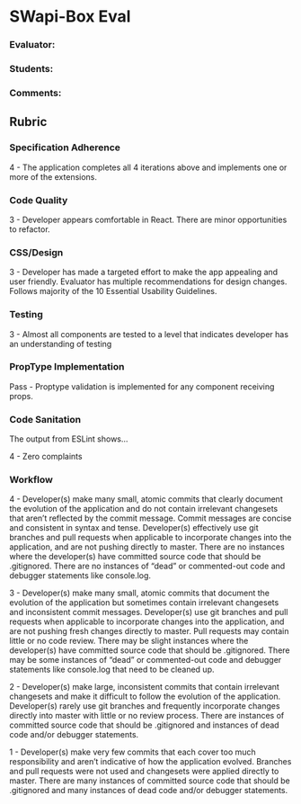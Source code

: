 # SWapi-Box Eval

### Evaluator:
### Students:
### Comments:

## Rubric

### Specification Adherence

4 - The application completes all 4 iterations above and implements one or more of the extensions.

### Code Quality

3 - Developer appears comfortable in React. There are minor opportunities to refactor.

### CSS/Design

3 - Developer has made a targeted effort to make the app appealing and user friendly. Evaluator has multiple recommendations for design changes. Follows majority of the 10 Essential Usability Guidelines.

### Testing

3 - Almost all components are tested to a level that indicates developer has an understanding of testing

### PropType Implementation

Pass - Proptype validation is implemented for any component receiving props.

### Code Sanitation

The output from ESLint shows…

4 - Zero complaints

### Workflow

4 - Developer(s) make many small, atomic commits that clearly document the evolution of the application and do not contain irrelevant changesets that aren’t reflected by the commit message. Commit messages are concise and consistent in syntax and tense. Developer(s) effectively use git branches and pull requests when applicable to incorporate changes into the application, and are not pushing directly to master. There are no instances where the developer(s) have committed source code that should be .gitignored. There are no instances of “dead” or commented-out code and debugger statements like console.log.

3 - Developer(s) make many small, atomic commits that document the evolution of the application but sometimes contain irrelevant changesets and inconsistent commit messages. Developer(s) use git branches and pull requests when applicable to incorporate changes into the application, and are not pushing fresh changes directly to master. Pull requests may contain little or no code review. There may be slight instances where the developer(s) have committed source code that should be .gitignored. There may be some instances of “dead” or commented-out code and debugger statements like console.log that need to be cleaned up.

2 - Developer(s) make large, inconsistent commits that contain irrelevant changesets and make it difficult to follow the evolution of the application. Developer(s) rarely use git branches and frequently incorporate changes directly into master with little or no review process. There are instances of committed source code that should be .gitignored and instances of dead code and/or debugger statements.

1 - Developer(s) make very few commits that each cover too much responsibility and aren’t indicative of how the application evolved. Branches and pull requests were not used and changesets were applied directly to master. There are many instances of committed source code that should be .gitignored and many instances of dead code and/or debugger statements.
